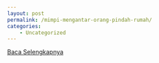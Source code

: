```yaml
---
layout: post
permalink: /mimpi-mengantar-orang-pindah-rumah/
categories:
    - Uncategorized
---
```


[Baca Selengkapnya](/08)